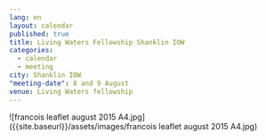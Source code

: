 ```yaml
---
lang: en
layout: calendar
published: true
title: Living Waters Fellowship Shanklin IOW
categories: 
  - calendar
  - meeting
city: Shanklin IOW
"meeting-date": 8 and 9 August
venue: Living Waters fellowship
---
```


![francois leaflet august 2015  A4.jpg]({{site.baseurl}}/assets/images/francois leaflet august 2015  A4.jpg)

